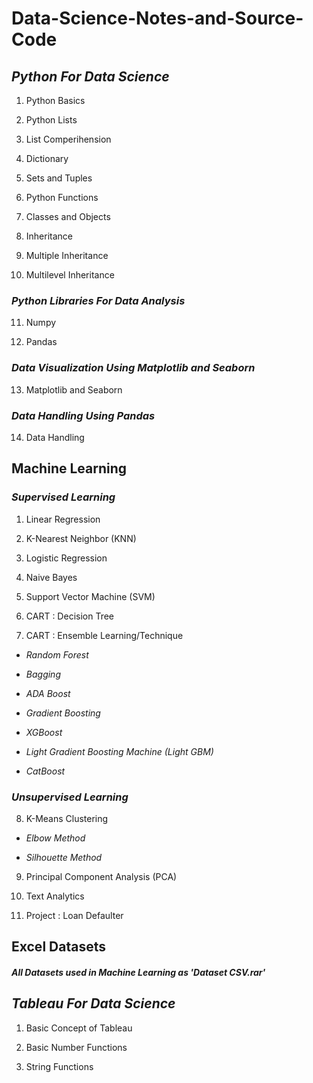 # **Data-Science-Notes-and-Source-Code**


## **_Python For Data Science_**

1. Python Basics

2. Python Lists 

3. List Comperihension

4. Dictionary 

5. Sets and Tuples

6. Python Functions

7. Classes and Objects

8. Inheritance

9. Multiple Inheritance

10. Multilevel Inheritance


### **_Python Libraries For Data Analysis_**

11. Numpy

12. Pandas



### **_Data Visualization Using Matplotlib and Seaborn_**

13. Matplotlib and Seaborn



### **_Data Handling Using Pandas_**

14. Data Handling 

## **Machine Learning**

### **_Supervised Learning_**

1. Linear Regression

2. K-Nearest Neighbor (KNN)

3. Logistic Regression

4. Naive Bayes

5. Support Vector Machine (SVM)

6. CART : Decision Tree

7. CART : Ensemble Learning/Technique

*   _Random Forest_

*   _Bagging_ 

*   _ADA Boost_

*   _Gradient Boosting_

*   _XGBoost_

*   _Light Gradient Boosting Machine (Light GBM)_

*   _CatBoost_

### **_Unsupervised Learning_**

8. K-Means Clustering

*   _Elbow Method_

*   _Silhouette Method_

9. Principal Component Analysis (PCA)

10. Text Analytics

11. Project : Loan Defaulter

## **Excel Datasets**

#### **_All Datasets used in Machine Learning as 'Dataset CSV.rar'_**

## **_Tableau For Data Science_**

1. Basic Concept of Tableau

2. Basic Number Functions

3. String Functions
